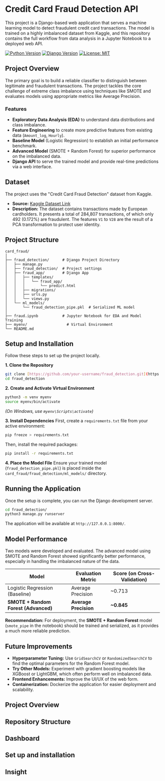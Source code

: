 # Credit Card Fraud Detection API

This project is a Django-based web application that serves a machine learning model to detect fraudulent credit card transactions. The model is trained on a highly imbalanced dataset from Kaggle, and this repository contains the full workflow from data analysis in a Jupyter Notebook to a deployed web API.

[![Python Version](https://img.shields.io/badge/python-3.12+-blue.svg)](https://www.python.org/downloads/)
[![Django Version](https://img.shields.io/badge/django-5.2+-green.svg)](https://www.djangoproject.com/)
[![License: MIT](https://img.shields.io/badge/License-MIT-yellow.svg)](https://opensource.org/licenses/MIT)

## Project Overview

The primary goal is to build a reliable classifier to distinguish between legitimate and fraudulent transactions. The project tackles the core challenge of extreme class imbalance using techniques like SMOTE and evaluates models using appropriate metrics like Average Precision.

### Features
* **Exploratory Data Analysis (EDA)** to understand data distributions and class imbalance.
* **Feature Engineering** to create more predictive features from existing data (`Amount_log`, `Hourly`).
* **Baseline Model** (Logistic Regression) to establish an initial performance benchmark.
* **Advanced Model** (SMOTE + Random Forest) for superior performance on the imbalanced data.
* **Django API** to serve the trained model and provide real-time predictions via a web interface.

## Dataset

The project uses the "Credit Card Fraud Detection" dataset from Kaggle.
* **Source:** [Kaggle Dataset Link](https://www.kaggle.com/datasets/mlg-ulb/creditcardfraud)
* **Description:** The dataset contains transactions made by European cardholders. It presents a total of 284,807 transactions, of which only 492 (0.172%) are fraudulent. The features `V1` to `V28` are the result of a PCA transformation to protect user identity.

## Project Structure

```
card_fraud/
│
├── fraud_detection/      # Django Project Directory
│   ├── manage.py
│   ├── fraud_detection/  # Project settings
│   ├── fraud_app/        # Django App
│   │   ├── templates/
│   │   │   └── fraud_app/
│   │   │       └── predict.html
│   │   ├── migrations/
│   │   ├── urls.py
│   │   └── views.py
│   └── ml_models/
│       └── fraud_detection_pipe.pkl  # Serialized ML model
│
├── fraud.ipynb           # Jupyter Notebook for EDA and Model Training
├── myenv/                  # Virtual Environment
└── README.md
```

## Setup and Installation

Follow these steps to set up the project locally.

**1. Clone the Repository**
```bash
git clone [https://github.com/your-username/fraud_detection.git](https://github.com/your-username/fraud_detection.git)
cd fraud_detection
```

**2. Create and Activate Virtual Environment**
```bash
python3 -m venv myenv
source myenv/bin/activate
```
*(On Windows, use `myenv\Scripts\activate`)*

**3. Install Dependencies**
First, create a `requirements.txt` file from your active environment:
```bash
pip freeze > requirements.txt
```
Then, install the required packages:
```bash
pip install -r requirements.txt
```

**4. Place the Model File**
Ensure your trained model (`fraud_detection_pipe.pkl`) is placed inside the `card_fraud/fraud_detection/ml_models/` directory.

## Running the Application

Once the setup is complete, you can run the Django development server.

```bash
cd fraud_detection/
python3 manage.py runserver
```
The application will be available at `http://127.0.0.1:8000/`.

## Model Performance

Two models were developed and evaluated. The advanced model using SMOTE and Random Forest showed significantly better performance, especially in handling the imbalanced nature of the data.

| Model                               | Evaluation Metric     | Score (on Cross-Validation) |
| ----------------------------------- | --------------------- | --------------------------- |
| Logistic Regression (Baseline)      | Average Precision     | ~0.713                      |
| **SMOTE + Random Forest (Advanced)** | **Average Precision** | **~0.845** |

**Recommendation:** For deployment, the **SMOTE + Random Forest** model (`smote_pipe` in the notebook) should be trained and serialized, as it provides a much more reliable prediction.

## Future Improvements

* **Hyperparameter Tuning:** Use `GridSearchCV` or `RandomizedSearchCV` to find the optimal parameters for the Random Forest model.
* **Try Other Models:** Experiment with gradient boosting models like XGBoost or LightGBM, which often perform well on imbalanced data.
* **Frontend Enhancements:** Improve the UI/UX of the web form.
* **Containerization:** Dockerize the application for easier deployment and scalability.
## Project Overview

## Repository Structure

## Dashboard

## Set up and installation

## Insight

